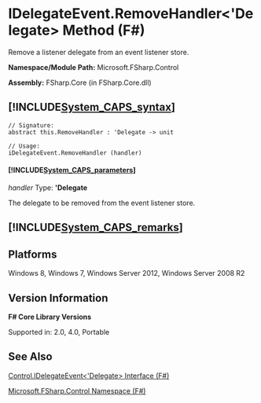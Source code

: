 # IDelegateEvent.RemoveHandler<'Delegate> Method (F#)

Remove a listener delegate from an event listener store.

**Namespace/Module Path:** Microsoft.FSharp.Control

**Assembly:** FSharp.Core (in FSharp.Core.dll)


## [!INCLUDE[System_CAPS_syntax](//System/Token/System_CAPS_syntax_md.md)]

```
// Signature:
abstract this.RemoveHandler : 'Delegate -> unit

// Usage:
iDelegateEvent.RemoveHandler (handler)
```

#### [!INCLUDE[System_CAPS_parameters](//System/Token/System_CAPS_parameters_md.md)]
*handler*
Type: **'Delegate**


The delegate to be removed from the event listener store.




## [!INCLUDE[System_CAPS_remarks](//System/Token/System_CAPS_remarks_md.md)]

## Platforms
Windows 8, Windows 7, Windows Server 2012, Windows Server 2008 R2


## Version Information
**F# Core Library Versions**

Supported in: 2.0, 4.0, Portable




## See Also
[Control.IDelegateEvent&#60;'Delegate&#62; Interface &#40;F&#35;&#41;](Control.IDelegateEvent%3C%27Delegate%3E+Interface+28%F%2329%.md)

[Microsoft.FSharp.Control Namespace &#40;F&#35;&#41;](Microsoft.FSharp.Control+Namespace+28%F%2329%.md)

